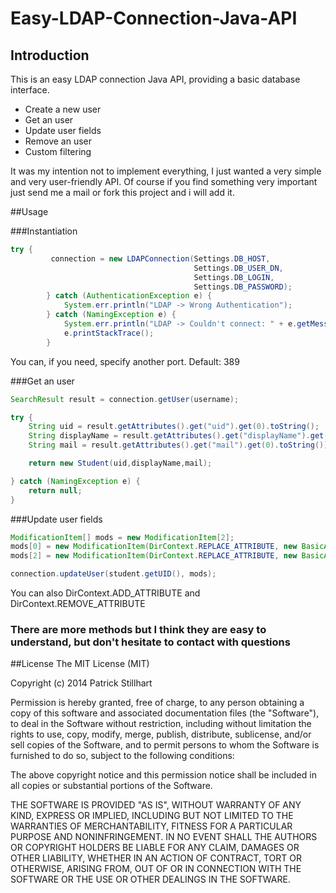 Easy-LDAP-Connection-Java-API
=============================

## Introduction
This is an easy LDAP connection Java API,
providing a basic database interface.

- Create a new user
- Get an user
- Update user fields
- Remove an user
- Custom filtering

It was my intention not to implement everything, I just wanted a very simple and very user-friendly API.
Of course if you find something very important just send me a mail or fork this project and i will add it.

##Usage

###Instantiation
```java
try {
         connection = new LDAPConnection(Settings.DB_HOST,
                                         Settings.DB_USER_DN,
                                         Settings.DB_LOGIN,
                                         Settings.DB_PASSWORD);
        } catch (AuthenticationException e) {
            System.err.println("LDAP -> Wrong Authentication");
        } catch (NamingException e) {
            System.err.println("LDAP -> Couldn't connect: " + e.getMessage());
            e.printStackTrace();
        }
```
You can, if you need, specify another port. Default: 389

###Get an user
```java
SearchResult result = connection.getUser(username);

try {
    String uid = result.getAttributes().get("uid").get(0).toString();
    String displayName = result.getAttributes().get("displayName").get(0).toString();
    String mail = result.getAttributes().get("mail").get(0).toString());

    return new Student(uid,displayName,mail);

} catch (NamingException e) {
    return null;
}
```

###Update user fields
```java
ModificationItem[] mods = new ModificationItem[2];
mods[0] = new ModificationItem(DirContext.REPLACE_ATTRIBUTE, new BasicAttribute("displayName", student.getDisplayName()));
mods[2] = new ModificationItem(DirContext.REPLACE_ATTRIBUTE, new BasicAttribute("mail", "'"+student.getPrivateMail()));

connection.updateUser(student.getUID(), mods);
```
You can also DirContext.ADD_ATTRIBUTE and DirContext.REMOVE_ATTRIBUTE

### There are more methods but I think they are easy to understand, but don't hesitate to contact with questions

##License
The MIT License (MIT)

Copyright (c) 2014 Patrick Stillhart

Permission is hereby granted, free of charge, to any person obtaining a copy
of this software and associated documentation files (the "Software"), to deal
in the Software without restriction, including without limitation the rights
to use, copy, modify, merge, publish, distribute, sublicense, and/or sell
copies of the Software, and to permit persons to whom the Software is
furnished to do so, subject to the following conditions:

The above copyright notice and this permission notice shall be included in
all copies or substantial portions of the Software.

THE SOFTWARE IS PROVIDED "AS IS", WITHOUT WARRANTY OF ANY KIND, EXPRESS OR
IMPLIED, INCLUDING BUT NOT LIMITED TO THE WARRANTIES OF MERCHANTABILITY,
FITNESS FOR A PARTICULAR PURPOSE AND NONINFRINGEMENT. IN NO EVENT SHALL THE
AUTHORS OR COPYRIGHT HOLDERS BE LIABLE FOR ANY CLAIM, DAMAGES OR OTHER
LIABILITY, WHETHER IN AN ACTION OF CONTRACT, TORT OR OTHERWISE, ARISING FROM,
OUT OF OR IN CONNECTION WITH THE SOFTWARE OR THE USE OR OTHER DEALINGS IN
THE SOFTWARE.
